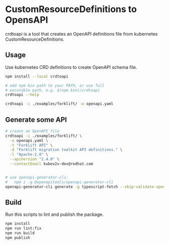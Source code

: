 # CustomResourceDefinitions to OpensAPI

crdtoapi is a tool that creates an OpenAPI definitions file from kubernetes CustomResourceDefinitions.

## Usage

Use kubernetes CRD definitions to create OpenAPI schema file.

``` bash
npm install --local crdtoapi

# add npm bin path to your PATH, or use full
# excutable path, e.g. $(npm bin)/crdtoapi
crdtoapi --help

crdtoapi -i ./examples/forklift/ -o openapi.yaml
```

## Generate some API

``` bash
# create an OpenAPI file
crdtoapi -i ./examples/forklift/ \
  -o openapi.yaml \
  -t "Forklift API" \
  -d "Forklift migration toolkit API definitions." \
  -l "Apache-2.0" \
  --apiVersion "2.4.0" \
  --contactEmail kubev2v-dev@redhat.com


# use openapi-generator-cli: 
#   npm i -g @openapitools/openapi-generator-cli
openapi-generator-cli generate -g typescript-fetch --skip-validate-spec -o generated -i openapi.yaml
```

## Build

Run this scripts to lint and publish the package.

``` bash
npm install
npm run lint:fix
npm run build
npm publish
```
